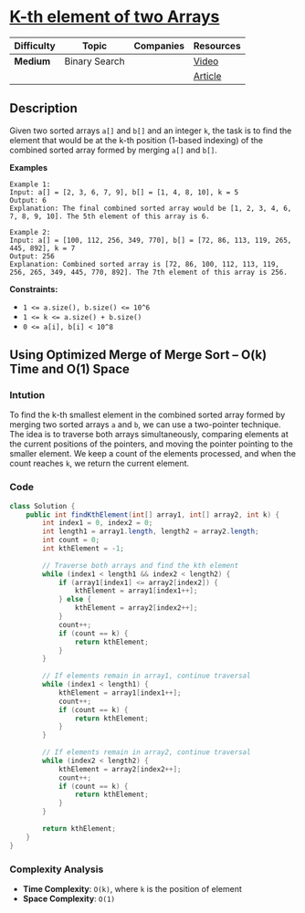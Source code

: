 # [K-th element of two Arrays](https://www.geeksforgeeks.org/problems/k-th-element-of-two-sorted-array1317/1)

| Difficulty | Topic         | Companies | Resources   |
| ---------- | ------------- | --------- | ----------- |
| **Medium** | Binary Search |           | [Video]()   |
|            |               |           | [Article](https://www.geeksforgeeks.org/k-th-element-two-sorted-arrays/) |


## Description
Given two sorted arrays `a[]` and `b[]` and an integer `k`, the task is to find the element that would be at the k-th position (1-based indexing) of the combined sorted array formed by merging `a[]` and `b[]`.

**Examples**
```
Example 1:
Input: a[] = [2, 3, 6, 7, 9], b[] = [1, 4, 8, 10], k = 5
Output: 6
Explanation: The final combined sorted array would be [1, 2, 3, 4, 6, 7, 8, 9, 10]. The 5th element of this array is 6.

Example 2:
Input: a[] = [100, 112, 256, 349, 770], b[] = [72, 86, 113, 119, 265, 445, 892], k = 7
Output: 256
Explanation: Combined sorted array is [72, 86, 100, 112, 113, 119, 256, 265, 349, 445, 770, 892]. The 7th element of this array is 256.
```

**Constraints:**
- `1 <= a.size(), b.size() <= 10^6`
- `1 <= k <= a.size() + b.size()`
- `0 <= a[i], b[i] < 10^8`


## Using Optimized Merge of Merge Sort – O(k) Time and O(1) Space

### Intution
To find the k-th smallest element in the combined sorted array formed by merging two sorted arrays `a` and `b`, we can use a two-pointer technique. The idea is to traverse both arrays simultaneously, comparing elements at the current positions of the pointers, and moving the pointer pointing to the smaller element. We keep a count of the elements processed, and when the count reaches `k`, we return the current element.

### Code
```java
class Solution {
    public int findKthElement(int[] array1, int[] array2, int k) {
        int index1 = 0, index2 = 0;
        int length1 = array1.length, length2 = array2.length;
        int count = 0;
        int kthElement = -1;
        
        // Traverse both arrays and find the kth element
        while (index1 < length1 && index2 < length2) {
            if (array1[index1] <= array2[index2]) {
                kthElement = array1[index1++];
            } else {
                kthElement = array2[index2++];
            }
            count++;
            if (count == k) {
                return kthElement;
            }
        }
        
        // If elements remain in array1, continue traversal
        while (index1 < length1) {
            kthElement = array1[index1++];
            count++;
            if (count == k) {
                return kthElement;
            }
        }
        
        // If elements remain in array2, continue traversal
        while (index2 < length2) {
            kthElement = array2[index2++];
            count++;
            if (count == k) {
                return kthElement;
            }
        }
        
        return kthElement;
    }
}
```

### Complexity Analysis

- **Time Complexity**: `O(k)`, where `k` is the position of element
- **Space Complexity**: `O(1)`
